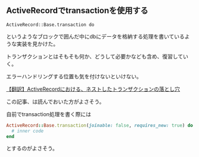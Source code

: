 ## ActiveRecordでtransactionを使用する

```
ActiveRecord::Base.transaction do
```

というようなブロックで囲んだ中にdbにデータを格納する処理を書いているような実装を見かけた。

トランザクションとはそもそも何か、どうして必要かなども含め、復習していく。

エラーハンドリングする位置も気を付けないといけない。

[【翻訳】ActiveRecordにおける、ネストしたトランザクションの落とし穴](https://qiita.com/jnchito/items/930575c18679a5dbe1a0)

この記事、は読んでおいた方がよさそう。

自前でtransaction処理を書く際には

```ruby
ActiveRecord::Base.transaction(joinable: false, requires_new: true) do
  # inner code
end
```

とするのがよさそう。
